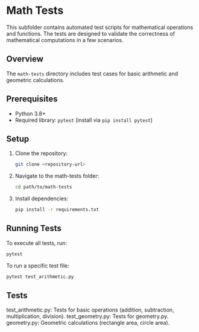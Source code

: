 # Math Tests

This subfolder contains automated test scripts for mathematical operations and functions. The tests are designed to validate the correctness of mathematical computations in a few scenarios.

## Overview

The `math-tests` directory includes test cases for basic arithmetic and geometric calculations.

## Prerequisites

- Python 3.8+
- Required library: `pytest` (install via `pip install pytest`)

## Setup

1. Clone the repository:
   ```bash
   git clone <repository-url>

2. Navigate to the math-tests folder:
   ```bash
   cd path/to/math-tests

3. Install dependencies:
   ```bash
   pip install -r requirements.txt

  ## Running Tests

  To execute all tests, run:
  ```bash
  pytest
  ```
  To run a specific test file:
  ```bash
  pytest test_arithmetic.py
  ```

## Tests

  test_arithmetic.py: Tests for basic operations (addition, subtraction, multiplication, division).
  test_geometry.py: Tests for geometry.py.
  geometry.py: Geometric calculations (rectangle area, circle area).

  